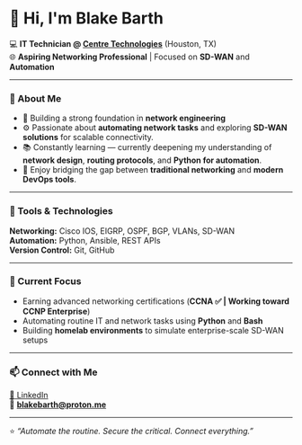 # 👋 Hi, I'm Blake Barth  

💻 **IT Technician @ [Centre Technologies](https://www.centretechnologies.com/)** (Houston, TX)  
🌐 **Aspiring Networking Professional** | Focused on **SD-WAN** and **Automation**

---

### 🚀 About Me
- 🧠 Building a strong foundation in **network engineering**
- ⚙️ Passionate about **automating network tasks** and exploring **SD-WAN solutions** for scalable connectivity.  
- 📚 Constantly learning — currently deepening my understanding of **network design**, **routing protocols**, and **Python for automation**.  
- 🧩 Enjoy bridging the gap between **traditional networking** and **modern DevOps tools**.

---

### 🧰 Tools & Technologies
**Networking:** Cisco IOS, EIGRP, OSPF, BGP, VLANs, SD-WAN  
**Automation:** Python, Ansible, REST APIs  
**Version Control:** Git, GitHub  

---

### 🧠 Current Focus
- Earning advanced networking certifications (**CCNA ✅ | Working toward CCNP Enterprise**)  
- Automating routine IT and network tasks using **Python** and **Bash**  
- Building **homelab environments** to simulate enterprise-scale SD-WAN setups  

---

### 📫 Connect with Me
[💼 LinkedIn](https://www.linkedin.com/in/Blake-Barth)  
📧 **blakebarth@proton.me**  

---

⭐ *“Automate the routine. Secure the critical. Connect everything.”*  
